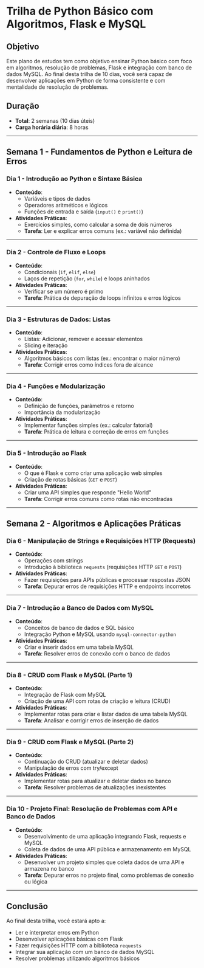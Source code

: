 # Trilha de Python Básico com Algoritmos, Flask e MySQL

## Objetivo
Este plano de estudos tem como objetivo ensinar Python básico com foco em algoritmos, resolução de problemas, Flask e integração com banco de dados MySQL. Ao final desta trilha de 10 dias, você será capaz de desenvolver aplicações em Python de forma consistente e com mentalidade de resolução de problemas.

## Duração
- **Total**: 2 semanas (10 dias úteis)
- **Carga horária diária**: 8 horas

---

## Semana 1 - Fundamentos de Python e Leitura de Erros

### Dia 1 - Introdução ao Python e Sintaxe Básica
- **Conteúdo**:
  - Variáveis e tipos de dados
  - Operadores aritméticos e lógicos
  - Funções de entrada e saída (`input()` e `print()`)
- **Atividades Práticas**:
  - Exercícios simples, como calcular a soma de dois números
  - **Tarefa**: Ler e explicar erros comuns (ex.: variável não definida)

---

### Dia 2 - Controle de Fluxo e Loops
- **Conteúdo**:
  - Condicionais (`if`, `elif`, `else`)
  - Laços de repetição (`for`, `while`) e loops aninhados
- **Atividades Práticas**:
  - Verificar se um número é primo
  - **Tarefa**: Prática de depuração de loops infinitos e erros lógicos

---

### Dia 3 - Estruturas de Dados: Listas
- **Conteúdo**:
  - Listas: Adicionar, remover e acessar elementos
  - Slicing e iteração
- **Atividades Práticas**:
  - Algoritmos básicos com listas (ex.: encontrar o maior número)
  - **Tarefa**: Corrigir erros como índices fora de alcance

---

### Dia 4 - Funções e Modularização
- **Conteúdo**:
  - Definição de funções, parâmetros e retorno
  - Importância da modularização
- **Atividades Práticas**:
  - Implementar funções simples (ex.: calcular fatorial)
  - **Tarefa**: Prática de leitura e correção de erros em funções

---

### Dia 5 - Introdução ao Flask
- **Conteúdo**:
  - O que é Flask e como criar uma aplicação web simples
  - Criação de rotas básicas (`GET` e `POST`)
- **Atividades Práticas**:
  - Criar uma API simples que responde "Hello World"
  - **Tarefa**: Corrigir erros comuns como rotas não encontradas

---

## Semana 2 - Algoritmos e Aplicações Práticas

### Dia 6 - Manipulação de Strings e Requisições HTTP (Requests)
- **Conteúdo**:
  - Operações com strings
  - Introdução à biblioteca `requests` (requisições HTTP `GET` e `POST`)
- **Atividades Práticas**:
  - Fazer requisições para APIs públicas e processar respostas JSON
  - **Tarefa**: Depurar erros de requisições HTTP e endpoints incorretos

---

### Dia 7 - Introdução a Banco de Dados com MySQL
- **Conteúdo**:
  - Conceitos de banco de dados e SQL básico
  - Integração Python e MySQL usando `mysql-connector-python`
- **Atividades Práticas**:
  - Criar e inserir dados em uma tabela MySQL
  - **Tarefa**: Resolver erros de conexão com o banco de dados

---

### Dia 8 - CRUD com Flask e MySQL (Parte 1)
- **Conteúdo**:
  - Integração de Flask com MySQL
  - Criação de uma API com rotas de criação e leitura (CRUD)
- **Atividades Práticas**:
  - Implementar rotas para criar e listar dados de uma tabela MySQL
  - **Tarefa**: Analisar e corrigir erros de inserção de dados

---

### Dia 9 - CRUD com Flask e MySQL (Parte 2)
- **Conteúdo**:
  - Continuação do CRUD (atualizar e deletar dados)
  - Manipulação de erros com try/except
- **Atividades Práticas**:
  - Implementar rotas para atualizar e deletar dados no banco
  - **Tarefa**: Resolver problemas de atualizações inexistentes

---

### Dia 10 - Projeto Final: Resolução de Problemas com API e Banco de Dados
- **Conteúdo**:
  - Desenvolvimento de uma aplicação integrando Flask, requests e MySQL
  - Coleta de dados de uma API pública e armazenamento em MySQL
- **Atividades Práticas**:
  - Desenvolver um projeto simples que coleta dados de uma API e armazena no banco
  - **Tarefa**: Depurar erros no projeto final, como problemas de conexão ou lógica

---

## Conclusão
Ao final desta trilha, você estará apto a:
- Ler e interpretar erros em Python
- Desenvolver aplicações básicas com Flask
- Fazer requisições HTTP com a biblioteca `requests`
- Integrar sua aplicação com um banco de dados MySQL
- Resolver problemas utilizando algoritmos básicos
